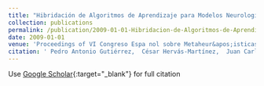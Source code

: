 ```yaml
---
title: "Hibridación de Algoritmos de Aprendizaje para Modelos Neurologísticos aplicados a la Clasificación de Cubiertas Vegetales"
collection: publications
permalink: /publication/2009-01-01-Hibridacion-de-Algoritmos-de-Aprendizaje-para-Modelos-Neurologisticos-aplicados-a-la-Clasificacion-de-Cubiertas-Vegetales
date: 2009-01-01
venue: 'Proceedings of VI Congreso Espa nol sobre Metaheur&apos;isticas and Algoritmos Evolutivos y Bioinspirados (MAEB09)'
citation: ' Pedro Antonio Gutiérrez,  César Hervás-Martínez,  Juan Carlos Fernández,  J.M. Peña-Barragán,  M. Jurado Expósito,  F. López Granados, &quot;Hibridaci   apos;on de Algoritmos de Aprendizaje para Modelos Neurolog   apos;isticos aplicados a la Clasificaci   apos;on de Cubiertas Vegetales.&quot; Proceedings of VI Congreso Espa nol sobre Metaheur   apos;isticas and Algoritmos Evolutivos y Bioinspirados (MAEB09), 2009, pp. 325–332.'
---
```

Use [Google Scholar](https://scholar.google.com/scholar?q=Hibridaci&#x27;on+de+Algoritmos+de+Aprendizaje+para+Modelos+Neurolog&#x27;isticos+aplicados+a+la+Clasificaci&#x27;on+de+Cubiertas+Vegetales){:target="_blank"} for full citation